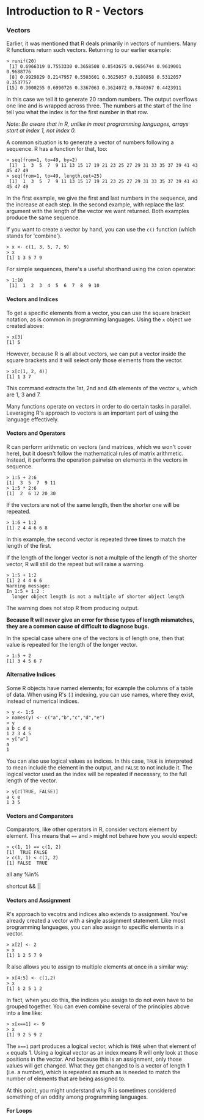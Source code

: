 # Introduction to R - Vectors

### Vectors

Earlier, it was mentioned that R deals primarily in vectors of numbers. Many R functions return such vectors. Returning to our earlier example:

```
> runif(20)
 [1] 0.6966319 0.7553330 0.3658508 0.8543675 0.9656744 0.9619001 0.9688776
 [8] 0.9929829 0.2147957 0.5503601 0.3625057 0.3180858 0.5312057 0.3537757
[15] 0.3000255 0.6990726 0.3367063 0.3624072 0.7840367 0.4423911
```

In this case we tell it to generate 20 random numbers. The output overflows one line and is wrapped across three. The numbers at the start of the line tell you what the index is for the first number in that row.

*Note: Be aware that in R, unlike in most programming languages, arrays start at index 1, not index 0.*

A common situation is to generate a vector of numbers following a sequence. R has a function for that, too:

```
> seq(from=1, to=49, by=2)
 [1]  1  3  5  7  9 11 13 15 17 19 21 23 25 27 29 31 33 35 37 39 41 43 45 47 49
> seq(from=1, to=49, length.out=25)
 [1]  1  3  5  7  9 11 13 15 17 19 21 23 25 27 29 31 33 35 37 39 41 43 45 47 49
```

In the first example, we give the first and last numbers in the sequence, and the increase at each step. In the second example, with replace the last argument with the length of the vector we want returned. Both examples produce the same sequence.

If you want to create a vector by hand, you can use the `c()` function (which stands for 'combine').

```
> x <- c(1, 3, 5, 7, 9)
> x
[1] 1 3 5 7 9
```

For simple sequences, there's a useful shorthand using the colon operator:

```
> 1:10
 [1]  1  2  3  4  5  6  7  8  9 10
```

#### Vectors and Indices

To get a specific elements from a vector, you can use the square bracket notation, as is common in programming languages. Using the `x` object we created above:

```
> x[3]
[1] 5
```

However, because R is all about vectors, we can put a vector inside the square brackets and it will select only those elements from the vector.

```
> x[c(1, 2, 4)]
[1] 1 3 7
```

This command extracts the 1st, 2nd and 4th elements of the vector `x`, which are 1, 3 and 7.

Many functions operate on vectors in order to do certain tasks in parallel. Leveraging R's approach to vectors is an important part of using the language effectively.

#### Vectors and Operators

R can perform arithmetic on vectors (and matrices, which we won't cover here), but it doesn't follow the mathematical rules of matrix arithmetic. Instead, it performs the operation pairwise on elements in the vectors in sequence.

```
> 1:5 + 2:6
[1]  3  5  7  9 11
> 1:5 * 2:6
[1]  2  6 12 20 30
```

If the vectors are not of the same length, then the shorter one will be repeated.

```
> 1:6 + 1:2
[1] 2 4 4 6 6 8
```

In this example, the second vector is repeated three times to match the length of the first.

If the length of the longer vector is not a multple of the length of the shorter vector, R will still do the repeat but will raise a warning.

```
> 1:5 + 1:2
[1] 2 4 4 6 6
Warning message:
In 1:5 + 1:2 :
  longer object length is not a multiple of shorter object length
```

The warning does not stop R from producing output.

**Because R will never give an error for these types of length mismatches, they are a common cause of difficult to diagnose bugs.**

In the special case where one of the vectors is of length one, then that value is repeated for the length of the longer vector.

```
> 1:5 + 2
[1] 3 4 5 6 7
```

#### Alternative Indices

Some R objects have named elements; for example the columns of a table of data. When using R's `[]` indexing, you can use names, where they exist, instead of numerical indices.

```
> y <- 1:5
> names(y) <- c("a","b","c","d","e")
> y
a b c d e 
1 2 3 4 5 
> y["a"]
a 
1 
```

You can also use logical values as indices. In this case, `TRUE` is interpreted to mean include the element in the output, and `FALSE` to not include it. The logical vector used as the index will be repeated if necessary, to the full length of the vector.

```
> y[c(TRUE, FALSE)]
a c e 
1 3 5 
```

#### Vectors and Comparators

Comparators, like other operators in R, consider vectors element by element. This means that `==` and `>` might not behave how you would expect:

```
> c(1, 1) == c(1, 2)
[1]  TRUE FALSE
> c(1, 1) < c(1, 2)
[1] FALSE  TRUE
```



all any %in%

shortcut && ||

#### Vectors and Assignment

R's approach to vecotrs and indices also extends to assignment. You've already created a vector with a single assignment statement. Like most programming languages, you can also assign to specific elements in a vector.

```
> x[2] <- 2
> x
[1] 1 2 5 7 9
```

R also allows you to assign to multiple elements at once in a similar way:

```
> x[4:5] <- c(1,2)
> x
[1] 1 2 5 1 2
```

In fact, when you do this, the indices you assign to do not even have to be grouped together. You can even combine several of the principles above into a line like:

```
> x[x==1] <- 9
> x
[1] 9 2 5 9 2
```

The `x==1` part produces a logical vector, which is `TRUE` when that element of `x` equals 1. Using a logical vector as an index means R will only look at those positions in the vector. And because this is an assignment, only those values will get changed. What they get changed to is a vector of length 1 (i.e. a number), which is repeated as much as is needed to match the number of elements that are being assigned to.

At this point, you might understand why R is sometimes considered something of an oddity among programming languages.

#### For Loops